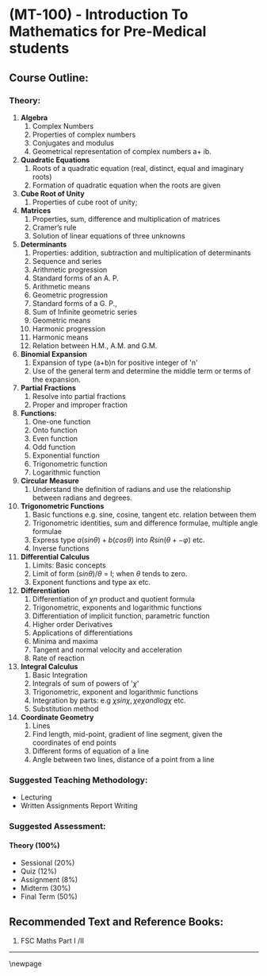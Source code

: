 
# **(MT-100) - Introduction To Mathematics for Pre-Medical students**

## **Course Outline:**

### **Theory:**

1. **Algebra**
   1. Complex Numbers
   1. Properties of complex numbers
   1. Conjugates and modulus
   1. Geometrical representation of complex numbers a+ ib.
1. **Quadratic Equations**
   1. Roots of a quadratic equation (real, distinct, equal and imaginary roots)
   1. Formation of quadratic equation when the roots are given
1. **Cube Root of Unity**
   1. Properties of cube root of unity; 
1. **Matrices**
   1. Properties, sum, difference and multiplication of matrices
   1. Cramer’s rule
   1. Solution of linear equations of three unknowns
1. **Determinants**
   1. Properties: addition, subtraction and multiplication of determinants
   1. Sequence and series
   1. Arithmetic progression
   1. Standard forms of an A. P.
   1. Arithmetic means
   1. Geometric progression
   1. Standard forms of a G. P.,
   1. Sum of Infinite geometric series
   1. Geometric means
   1. Harmonic progression
   1. Harmonic means
   1. Relation between H.M., A.M. and G.M.
1. **Binomial Expansion**
   1. Expansion of type (a+b)n for positive integer of 'n'
   1. Use of the general term and determine the middle term or terms of the expansion.
1. **Partial Fractions**
   1. Resolve into partial fractions
   1. Proper and improper fraction
1. **Functions:**
   1. One-one function
   1. Onto function
   1. Even function
   1. Odd function
   1. Exponential function
   1. Trigonometric function
   1. Logarithmic function
1. **Circular Measure**
   1. Understand the definition of radians and use the relationship between radians and degrees.
1. **Trigonometric Functions**
   1. Basic functions e.g. sine, cosine, tangent etc. relation between them
   1. Trigonometric identities, sum and difference formulae, multiple angle formulae
   1. Express type ${a(sinθ) + b(cosθ)}$ into $Rsin(θ +- φ)$ etc.
   1. Inverse functions
1. **Differential Calculus**
   1. Limits: Basic concepts
   1. Limit of form ${(sin θ)/ θ}$ = I; when $θ$ tends to zero.
   1. Exponent functions and type ax etc.
1. **Differentiation**
   1. Differentiation of $χn$ product and quotient formula
   1. Trigonometric, exponents and logarithmic functions
   1. Differentiation of implicit function, parametric function
   1. Higher order Derivatives
   1. Applications of differentiations
   1. Minima and maxima
   1. Tangent and normal velocity and acceleration
   1. Rate of reaction
1. **Integral Calculus**
   1. Basic Integration
   1. Integrals of sum of powers of '$χ$'
   1. Trigonometric, exponent and logarithmic functions
   1. Integration by parts: e.g $χsinχ, χeχ and logχ$ etc.
   1. Substitution method
1. **Coordinate Geometry**
   1. Lines
   1. Find length, mid-point, gradient of line segment, given the coordinates of end points
   1. Different forms of equation of a line
   1. Angle between two lines, distance of a point from a line

### **Suggested Teaching Methodology:**

- Lecturing
- Written Assignments Report Writing

### **Suggested Assessment:**

#### **Theory (100%)**

- Sessional (20%)
- Quiz (12%)
- Assignment (8%)
- Midterm (30%)
- Final Term (50%)

## **Recommended Text and Reference Books:**

1. FSC Maths Part I /II

___
\newpage